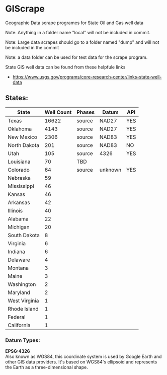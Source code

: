 # GIScrape
Geographic Data scrape programes for State Oil and Gas well data

Note: Anything in a folder name "local" will not be included in commit.

Note: Large data scrapes should go to a folder named "dump" and will not be included in the commit

Note: a data folder can be used for test data for the scrape program.

State GIS well data can be found from these helpfule links
* https://www.usgs.gov/programs/core-research-center/links-state-well-data
  
## States:

| State	| Well Count	| Phases	| Datum |  API   |
| --- | --- | --- | --- | --- |
| Texas	| 16622	| source	| NAD27 |   YES    |
| Oklahoma	| 4143	| source	| NAD27 |    YES   |
| New Mexico	| 2306	| source	| NAD83 |    YES   |
| North Dakota	| 201	| source	| NAD83 |   NO  |
| Utah	| 105	| source	| 4326   |  YES   |
| Louisiana	| 70	| TBD	|       |
| Colorado	| 64 |  source  | unknown |  YES  |
| Nebraska	| 59	|||
| Mississippi	| 46	|||
| Kansas	| 46		|||
| Arkansas	| 42		|||
| Illinois	| 40		|||
| Alabama	| 22		|||
| Michigan	| 20		|||
| South Dakota	| 8		|||
| Virginia	| 6		|||
| Indiana	| 6		|||
| Delaware	| 4		|||
| Montana	| 3		|||
| Maine	| 3		|||
| Washington	| 2	|||	
| Maryland	| 2		|||
| West Virginia	| 1	|||	
| Rhode Island	| 1		|||
| Federal	| 1		|||
| California	| 1 |||		

### Datum Types:


**EPSG:4326**  
    Also known as WGS84, this coordinate system is used by Google Earth and other GIS data providers. It's based on WGS84's ellipsoid and represents the Earth as a three-dimensional shape.